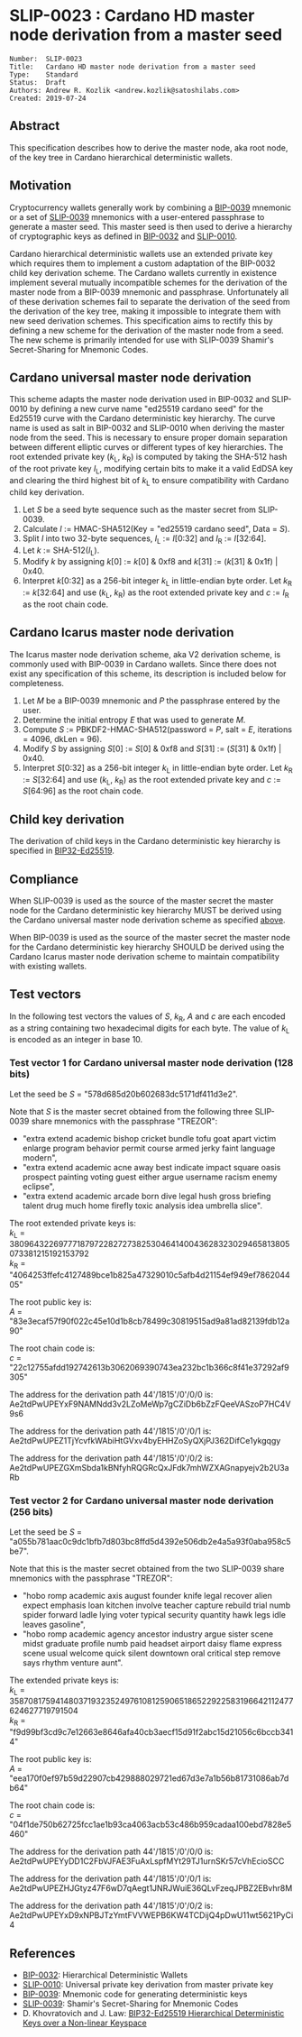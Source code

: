 # SLIP-0023 : Cardano HD master node derivation from a master seed

```
Number:  SLIP-0023
Title:   Cardano HD master node derivation from a master seed
Type:    Standard
Status:  Draft
Authors: Andrew R. Kozlik <andrew.kozlik@satoshilabs.com>
Created: 2019-07-24
```

## Abstract

This specification describes how to derive the master node, aka root node, of the key tree in Cardano hierarchical deterministic wallets.

## Motivation

Cryptocurrency wallets generally work by combining a [BIP-0039](https://github.com/bitcoin/bips/blob/master/bip-0039.mediawiki) mnemonic or a set of [SLIP-0039](https://github.com/satoshilabs/slips/blob/master/slip-0039.md) mnemonics with a user-entered passphrase to generate a master seed. This master seed is then used to derive a hierarchy of cryptographic keys as defined in [BIP-0032](https://github.com/bitcoin/bips/blob/master/bip-0032.mediawiki) and [SLIP-0010](https://github.com/satoshilabs/slips/blob/master/slip-0010.md).

Cardano hierarchical deterministic wallets use an extended private key which requires them to implement a custom adaptation of the BIP-0032 child key derivation scheme. The Cardano wallets currently in existence implement several mutually incompatible schemes for the derivation of the master node from a BIP-0039 mnemonic and passphrase. Unfortunately all of these derivation schemes fail to separate the derivation of the seed from the derivation of the key tree, making it impossible to integrate them with new seed derivation schemes. This specification aims to rectify this by defining a new scheme for the derivation of the master node from a seed. The new scheme is primarily intended for use with SLIP-0039 Shamir's Secret-Sharing for Mnemonic Codes.

## Cardano universal master node derivation

This scheme adapts the master node derivation used in BIP-0032 and SLIP-0010 by defining a new curve name "ed25519 cardano seed" for the Ed25519 curve with the Cardano deterministic key hierarchy. The curve name is used as salt in BIP-0032 and SLIP-0010 when deriving the master node from the seed. This is necessary to ensure proper domain separation between different elliptic curves or different types of key hierarchies. The root extended private key (*k*<sub>L</sub>,&nbsp;*k*<sub>R</sub>) is computed by taking the SHA-512 hash of the root private key *I*<sub>L</sub>, modifying certain bits to make it a valid EdDSA key and clearing the third highest bit of *k*<sub>L</sub> to ensure compatibility with Cardano child key derivation.

1. Let *S* be a seed byte sequence such as the master secret from SLIP-0039.
2. Calculate *I* := HMAC-SHA512(Key = "ed25519 cardano seed", Data = *S*).
3. Split *I* into two 32-byte sequences, *I*<sub>L</sub> := *I*[0:32] and *I*<sub>R</sub> := *I*[32:64].
4. Let *k* := SHA-512(*I*<sub>L</sub>).
5. Modify *k* by assigning *k*[0] := *k*[0] & 0xf8 and *k*[31] := (*k*[31] & 0x1f) | 0x40.
6. Interpret *k*[0:32] as a 256-bit integer *k*<sub>L</sub> in little-endian byte order. Let *k*<sub>R</sub> := *k*[32:64] and use (*k*<sub>L</sub>,&nbsp;*k*<sub>R</sub>) as the root extended private key and *c* := *I*<sub>R</sub> as the root chain code.

## Cardano Icarus master node derivation

The Icarus master node derivation scheme, aka V2 derivation scheme, is commonly used with BIP-0039 in Cardano wallets. Since there does not exist any specification of this scheme, its description is included below for completeness.

1. Let *M* be a BIP-0039 mnemonic and *P* the passphrase entered by the user.
2. Determine the initial entropy *E* that was used to generate *M*.
3. Compute *S* := PBKDF2-HMAC-SHA512(password = *P*, salt = *E*, iterations = 4096, dkLen = 96).
4. Modify *S* by assigning *S*[0] := *S*[0] & 0xf8 and *S*[31] := (*S*[31] & 0x1f) | 0x40.
5. Interpret *S*[0:32] as a 256-bit integer *k*<sub>L</sub> in little-endian byte order. Let *k*<sub>R</sub> := *S*[32:64] and use (*k*<sub>L</sub>,&nbsp;*k*<sub>R</sub>) as the root extended private key and *c* := *S*[64:96] as the root chain code.

## Child key derivation

The derivation of child keys in the Cardano deterministic key hierarchy is specified in [BIP32-Ed25519](https://cardanolaunch.com/assets/Ed25519_BIP.pdf).

## Compliance

When SLIP-0039 is used as the source of the master secret the master node for the Cardano deterministic key hierarchy MUST be derived using the Cardano universal master node derivation scheme as specified [above](#cardano-universal-master-node-derivation).

When BIP-0039 is used as the source of the master secret the master node for the Cardano deterministic key hierarchy SHOULD be derived using the Cardano Icarus master node derivation scheme to maintain compatibility with existing wallets.

## Test vectors

In the following test vectors the values of *S*, *k*<sub>R</sub>, *A* and *c* are each encoded as a string containing two hexadecimal digits for each byte. The value of *k*<sub>L</sub> is encoded as an integer in base 10.

### Test vector 1 for Cardano universal master node derivation (128 bits)

Let the seed be *S* = "578d685d20b602683dc5171df411d3e2".

Note that *S* is the master secret obtained from the following three SLIP-0039 share mnemonics with the passphrase "TREZOR":

* "extra extend academic bishop cricket bundle tofu goat apart victim enlarge program behavior permit course armed jerky faint language modern",
* "extra extend academic acne away best indicate impact square oasis prospect painting voting guest either argue username racism enemy eclipse",
* "extra extend academic arcade born dive legal hush gross briefing talent drug much home firefly toxic analysis idea umbrella slice".

The root extended private keys is:<br/>
*k*<sub>L</sub> = 38096432269777187972282727382530464140043628323029465813805073381215192153792<br/>
*k*<sub>R</sub> = "4064253ffefc4127489bce1b825a47329010c5afb4d21154ef949ef786204405"

The root public key is:<br/>
*A* = "83e3ecaf57f90f022c45e10d1b8cb78499c30819515ad9a81ad82139fdb12a90"

The root chain code is:<br/>
*c* = "22c12755afdd192742613b3062069390743ea232bc1b366c8f41e37292af9305"

The address for the derivation path 44'/1815'/0'/0/0 is:<br/>
Ae2tdPwUPEYxF9NAMNdd3v2LZoMeWp7gCZiDb6bZzFQeeVASzoP7HC4V9s6

The address for the derivation path 44'/1815'/0'/0/1 is:<br/>
Ae2tdPwUPEZ1TjYcvfkWAbiHtGVxv4byEHHZoSyQXjPJ362DifCe1ykgqgy

The address for the derivation path 44'/1815'/0'/0/2 is:<br/>
Ae2tdPwUPEZGXmSbda1kBNfyhRQGRcQxJFdk7mhWZXAGnapyejv2b2U3aRb

### Test vector 2 for Cardano universal master node derivation (256 bits)

Let the seed be *S* = "a055b781aac0c9dc1bfb7d803bc8ffd5d4392e506db2e4a5a93f0aba958c5be7".

Note that this is the master secret obtained from the two SLIP-0039 share mnemonics with the passphrase "TREZOR":

* "hobo romp academic axis august founder knife legal recover alien expect emphasis loan kitchen involve teacher capture rebuild trial numb spider forward ladle lying voter typical security quantity hawk legs idle leaves gasoline",
* "hobo romp academic agency ancestor industry argue sister scene midst graduate profile numb paid headset airport daisy flame express scene usual welcome quick silent downtown oral critical step remove says rhythm venture aunt".

The extended private keys is:<br/>
*k*<sub>L</sub> =
35870817594148037193235249761081259065186522922583196642112477624627719791504
<br/>
*k*<sub>R</sub> = "f9d99bf3cd9c7e12663e8646afa40cb3aecf15d91f2abc15d21056c6bccb3414"

The root public key is:<br/>
*A* = "eea170f0ef97b59d22907cb429888029721ed67d3e7a1b56b81731086ab7db64"

The root chain code is:<br/>
*c* = "04f1de750b62725fcc1ae1b93ca4063acb53c486b959cadaa100ebd7828e5460"

The address for the derivation path 44'/1815'/0'/0/0 is:<br/>
Ae2tdPwUPEYyDD1C2FbVJFAE3FuAxLspfMYt29TJ1urnSKr57cVhEcioSCC

The address for the derivation path 44'/1815'/0'/0/1 is:<br/>
Ae2tdPwUPEZHJGtyz47F6wD7qAegt1JNRJWuiE36QLvFzeqJPBZ2EBvhr8M

The address for the derivation path 44'/1815'/0'/0/2 is:<br/>
Ae2tdPwUPEYxD9xNPBJTzYmtFVVWEPB6KW4TCDijQ4pDwU11wt5621PyCi4

## References

* [BIP-0032](https://github.com/bitcoin/bips/blob/master/bip-0032.mediawiki): Hierarchical Deterministic Wallets
* [SLIP-0010](https://github.com/satoshilabs/slips/blob/master/slip-0010.md): Universal private key derivation from master private key
* [BIP-0039](https://github.com/bitcoin/bips/blob/master/bip-0039.mediawiki): Mnemonic code for generating deterministic keys
* [SLIP-0039](https://github.com/satoshilabs/slips/blob/master/slip-0039.md): Shamir's Secret-Sharing for Mnemonic Codes
* D. Khovratovich and J. Law: [BIP32-Ed25519 Hierarchical Deterministic Keys over a Non-linear Keyspace](https://cardanolaunch.com/assets/Ed25519_BIP.pdf)
